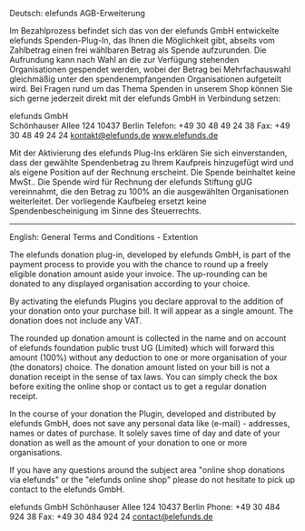 Deutsch: elefunds AGB-Erweiterung

Im Bezahlprozess befindet sich das von der elefunds GmbH entwickelte elefunds Spenden-Plug-In, das Ihnen die Möglichkeit gibt, abseits vom Zahlbetrag einen frei wählbaren Betrag als Spende aufzurunden. Die Aufrundung kann nach Wahl an die zur Verfügung stehenden Organisationen gespendet werden, wobei der Betrag bei Mehrfachauswahl gleichmäßig unter den spendenempfangenden Organisationen aufgeteilt wird. Bei Fragen rund um das Thema Spenden in unserem Shop können Sie sich gerne jederzeit direkt mit der elefunds GmbH in Verbindung setzen:

elefunds GmbH  
Schönhauser Allee 124
10437 Berlin 
Telefon: +49 30 48 49 24 38 
Fax: +49 30 48 49 24 24 
kontakt@elefunds.de
www.elefunds.de

Mit der Aktivierung des elefunds Plug-Ins erklären Sie sich einverstanden, dass der gewählte Spendenbetrag zu Ihrem  Kaufpreis hinzugefügt wird und als eigene Position auf der Rechnung erscheint. Die Spende beinhaltet keine MwSt.. Die Spende wird für Rechnung der elefunds Stiftung gUG vereinnahmt, die den Betrag zu 100% an die ausgewählten Organisationen weiterleitet. Der vorliegende Kaufbeleg ersetzt keine Spendenbescheinigung im Sinne des Steuerrechts.


---


English: General Terms and Conditions - Extention

The elefunds donation plug-in, developed by elefunds GmbH, is part of the payment process to provide you with the chance to round up a freely eligible donation amount aside your invoice. The up-rounding can be donated to any displayed organisation according to your choice.

By activating the elefunds Plugins you declare approval to the addition of your donation onto your purchase bill. It will appear as a single amount. The donation does not include any VAT.

The rounded up donation amount is collected in the name and on account of elefunds foundation public trust UG (Limited) which will forward this amount (100%) without any deduction  to one or more organisation of your (the donators) choice. The donation amount listed on your bill is not a donation receipt in the sense of tax laws. You can simply check the box before exiting the online shop or contact us to get a regular donation receipt.

In the course of your donation the Plugin, developed and distributed by elefunds GmbH, does not save any personal data like (e-mail) - addresses, names or dates of purchase. It solely saves time of day and date of your donation as well as the amount of your donation to one or more organisations.

If you have any questions around the subject area "online shop donations via elefunds" or the "elefunds online shop" please do not hesitate to pick up contact to the elefunds GmbH.

elefunds GmbH
Schönhauser Allee 124
10437 Berlin
Phone: +49 30 484 924 38
Fax: +49 30 484 924 24
contact@elefunds.de
